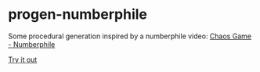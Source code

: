 # progen-numberphile

Some procedural generation inspired by a numberphile video: [Chaos Game - Numberphile](https://www.youtube.com/watch?v=kbKtFN71Lfs)

[Try it out](https://stevenrkm.github.io/progen-numberphile)
